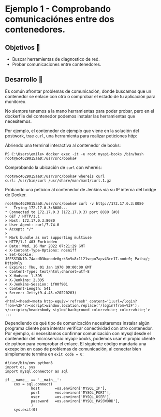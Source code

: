 # Ejemplo 1 - Comprobando comunicaciónes entre dos contenedores.

## Objetivos 🎯

* Buscar herramientas de diagnostico de red.
* Probar comunicaciones entre contenedores.

## Desarrollo 📝

Es común afrontar problemas de comunicación, donde buscamos que un contenedor se enlace con otro o comprobar el estado de tu aplicación para monitoreo.

No siempre tenemos a la mano herramientas para poder probar, pero en el dockerfile del contenedor podemos instalar las herramientas que necesitemos.

Por ejemplo, el contenedor de ejemplo que viene en la solución del postwork, trae `curl`, una herramienta para realizar peticiones http:

Abriendo una terminal interactiva al contenedor de books:

```
PS C:\Users\emile> docker exec -it -u root myapi-books /bin/bash
root@6c4629015aa0:/usr/src/books#
```
Comprobando la ubicación de `curl` con whereis:
```
root@6c4629015aa0:/usr/src/books# whereis curl
curl: /usr/bin/curl /usr/share/man/man1/curl.1.gz
```
Probando una peticion al contenedor de Jenkins via su IP interna del bridge de Docker.
```
root@6c4629015aa0:/usr/src/books# curl -v http://172.17.0.3:8080
*   Trying 172.17.0.3:8080...
* Connected to 172.17.0.3 (172.17.0.3) port 8080 (#0)
> GET / HTTP/1.1
> Host: 172.17.0.3:8080
> User-Agent: curl/7.74.0
> Accept: */*
>
* Mark bundle as not supporting multiuse
< HTTP/1.1 403 Forbidden
< Date: Wed, 16 Mar 2022 07:21:29 GMT
< X-Content-Type-Options: nosniff
< Set-Cookie: JSESSIONID.74acd03b=node0grk3m9u8x1l21vepo7apv43re17.node0; Path=/; HttpOnly
< Expires: Thu, 01 Jan 1970 00:00:00 GMT
< Content-Type: text/html;charset=utf-8
< X-Hudson: 1.395
< X-Jenkins: 2.335
< X-Jenkins-Session: 1f00f901
< Content-Length: 541
< Server: Jetty(9.4.45.v20220203)
<
<html><head><meta http-equiv='refresh' content='1;url=/login?from=%2F'/><script>window.location.replace('/login?from=%2F');</script></head><body style='background-color:white; color:white;'>
...
```
Dependiendo de qué tipo de comunicación necesitaremos instalar algún programa cliente para intentar verificar conectividad con otro contenedor. Por ejemplo, si necesitamos confirmar comunicación con mysql desde el contenedor del microservicio myapi-books, podemos usar el propio cliente de python para comprobar el enlace. El siguiente código mandaría una excepción en caso de problemas de comunicación, al conectar bien simplemente termina en `exit code = 0`:
```
#!/usr/bin/env python3
import os, sys
import mysql.connector as sql

if __name__ == '__main__':
    cnx = sql.connect(
            host       =os.environ['MYSQL_IP'],
            port       =os.environ['MYSQL_PORT'],
            user       =os.environ['MYSQL_USER'],
            password   =os.environ['MYSQL_PASSWORD'],
            )
    sys.exit(0)
```